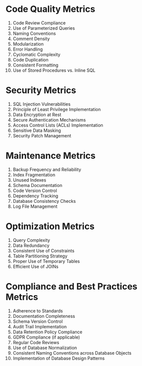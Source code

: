 # Code Quality Metrics

1. Code Review Compliance
2. Use of Parameterized Queries
3. Naming Conventions
4. Comment Density
5. Modularization
6. Error Handling
7. Cyclomatic Complexity
8. Code Duplication
9. Consistent Formatting
10. Use of Stored Procedures vs. Inline SQL

# Security Metrics

1. SQL Injection Vulnerabilities
2. Principle of Least Privilege Implementation
3. Data Encryption at Rest
4. Secure Authentication Mechanisms
5. Access Control Lists (ACLs) Implementation
6. Sensitive Data Masking
7. Security Patch Management

# Maintenance Metrics

1. Backup Frequency and Reliability
2. Index Fragmentation
3. Unused Indexes
4. Schema Documentation
5. Code Version Control
6. Dependency Tracking
7. Database Consistency Checks
8. Log File Management

# Optimization Metrics

1. Query Complexity
2. Data Redundancy
3. Consistent Use of Constraints
4. Table Partitioning Strategy
5. Proper Use of Temporary Tables
6. Efficient Use of JOINs

# Compliance and Best Practices Metrics

1. Adherence to Standards
2. Documentation Completeness
3. Schema Version Control
4. Audit Trail Implementation
5. Data Retention Policy Compliance
6. GDPR Compliance (if applicable)
7. Regular Code Reviews
8. Use of Database Normalization
9. Consistent Naming Conventions across Database Objects
10. Implementation of Database Design Patterns